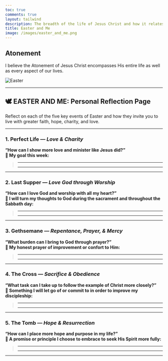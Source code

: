 ```yaml
---
toc: true
comments: true
layout: tailwind
description: The breadth of the life of Jesus Christ and how it relates to me.
title: Easter and Me
image: /images/easter_and_me.png
---
```


## Atonement

I believe the Atonement of Jesus Christ encompasses His entire life as well as every aspect of our lives.

![Easter]({{site.baseurl}}/images/atonement_and_me.png)

---

## 🕊️ EASTER AND ME: Personal Reflection Page

Reflect on each of the five key events of Easter and how they invite you to live with greater faith, hope, charity, and love.

---

### 1. Perfect Life — *Love & Charity*  

**“How can I show more love and minister like Jesus did?”**  
**📝 My goal this week:**  
> ____________________________________________  
> ____________________________________________  

---

### 2. Last Supper — *Love God through Worship*  

**“How can I love God and worship with all my heart?”**  
**📝 I will turn my thoughts to God during the sacrament and throughout the Sabbath day:**  
> ____________________________________________  
> ____________________________________________  

---

### 3. Gethsemane — *Repentance, Prayer, & Mercy*  

**“What burden can I bring to God through prayer?”**  
**📝 My honest prayer of improvement or confort to Him:**  
> ____________________________________________  
> ____________________________________________  

---

### 4. The Cross — *Sacrifice & Obedience*  

**“What task can I take up to follow the example of Christ more closely?”**  
**📝 Something I will let go of or commit to in order to improve my discipleship:**  
> ____________________________________________  
> ____________________________________________  

---

### 5. The Tomb — *Hope & Resurrection*  

**“How can I place more hope and purpose in my life?”**  
**📝 A promise or principle I choose to embrace to seek His Spirit more fully:**  
> ____________________________________________  
> ____________________________________________  

---

